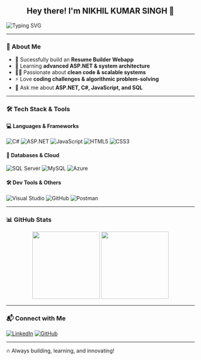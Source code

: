 ## <div align="center">Hey there! I'm NIKHIL KUMAR SINGH 👋</div>

![Typing SVG](https://readme-typing-svg.herokuapp.com?font=Fira+Code&pause=1000&color=00F7FF&width=435&lines=Full-Stack+Developer;ASP.NET+%7C+C%23+%7C+JavaScript+%7C+SQL;Building+scalable+web+apps;Passionate+about+tech+%26+problem-solving)

---

### 🚀 About Me
- 🔭 Sucessfully build an **Resume Builder Webapp**
- 🌱 Learning **advanced ASP.NET & system architecture**
- 👨‍💻 Passionate about **clean code & scalable systems**
- ⚡ Love **coding challenges & algorithmic problem-solving**
- 💬 Ask me about **ASP.NET, C#, JavaScript, and SQL**

---

### 🛠️ Tech Stack & Tools

#### 💻 Languages & Frameworks
![C#](https://img.shields.io/badge/C%23-239120?style=for-the-badge&logo=c-sharp&logoColor=white)
![ASP.NET](https://img.shields.io/badge/ASP.NET-512BD4?style=for-the-badge&logo=dotnet&logoColor=white)
![JavaScript](https://img.shields.io/badge/JavaScript-F7DF1E?style=for-the-badge&logo=javascript&logoColor=black)
![HTML5](https://img.shields.io/badge/HTML5-E34F26?style=for-the-badge&logo=html5&logoColor=white)
![CSS3](https://img.shields.io/badge/CSS3-1572B6?style=for-the-badge&logo=css3&logoColor=white)

#### 📡 Databases & Cloud
![SQL Server](https://img.shields.io/badge/Microsoft%20SQL%20Server-CC2927?style=for-the-badge&logo=microsoft-sql-server&logoColor=white)
![MySQL](https://img.shields.io/badge/MySQL-4479A1?style=for-the-badge&logo=mysql&logoColor=white)
![Azure](https://img.shields.io/badge/Azure-0078D4?style=for-the-badge&logo=microsoft-azure&logoColor=white)

#### 🛠️ Dev Tools & Others
![Visual Studio](https://img.shields.io/badge/Visual_Studio-5C2D91?style=for-the-badge&logo=visual%20studio&logoColor=white)
![GitHub](https://img.shields.io/badge/GitHub-181717?style=for-the-badge&logo=github&logoColor=white)
![Postman](https://img.shields.io/badge/Postman-FF6C37?style=for-the-badge&logo=postman&logoColor=white)

---

### 📊 GitHub Stats
<div align="center">
  <img src="https://github-readme-stats.vercel.app/api?username=your-github-username&show_icons=true&theme=radical" height="180px">
  <img src="https://github-readme-streak-stats.herokuapp.com/?user=your-github-username&theme=radical" height="180px">
</div>

---

### 📬 Connect with Me
[![LinkedIn](https://img.shields.io/badge/LinkedIn-0077B5?style=for-the-badge&logo=linkedin&logoColor=white)](https://www.linkedin.com/in/yourprofile)
[![GitHub](https://img.shields.io/badge/GitHub-181717?style=for-the-badge&logo=github&logoColor=white)](https://github.com/your-github-username)

---

🔥 Always building, learning, and innovating!
